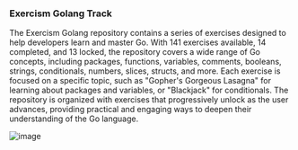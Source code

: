 ### Exercism Golang Track

The Exercism Golang repository contains a series of exercises designed to help developers learn and master Go. With 141 exercises available, 14 completed, and 13 locked, the repository covers a wide range of Go concepts, including packages, functions, variables, comments, booleans, strings, conditionals, numbers, slices, structs, and more. Each exercise is focused on a specific topic, such as "Gopher's Gorgeous Lasagna" for learning about packages and variables, or "Blackjack" for conditionals. The repository is organized with exercises that progressively unlock as the user advances, providing practical and engaging ways to deepen their understanding of the Go language.

![image](https://github.com/user-attachments/assets/07427a30-8bf8-4860-8d18-8b230751d560)
